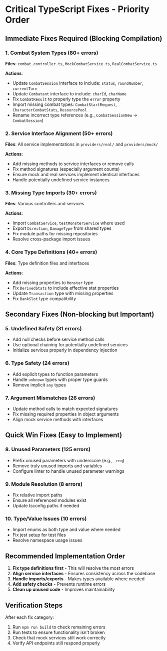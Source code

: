 # Critical TypeScript Fixes - Priority Order

## Immediate Fixes Required (Blocking Compilation)

### 1. Combat System Types (80+ errors)
**Files**: `combat.controller.ts`, `MockCombatService.ts`, `RealCombatService.ts`

**Actions**:
- Update `CombatSession` interface to include: `status`, `roundNumber`, `currentTurn`
- Update `Combatant` interface to include: `charId`, `charName`
- Fix `CombatResult` to properly type the `error` property
- Import missing combat types: `CombatStartRequest`, `CharacterCombatStats`, `ResourcePool`
- Rename incorrect type references (e.g., `CombatSessionNew` → `CombatSession`)

### 2. Service Interface Alignment (50+ errors)
**Files**: All service implementations in `providers/real/` and `providers/mock/`

**Actions**:
- Add missing methods to service interfaces or remove calls
- Fix method signatures (especially argument counts)
- Ensure mock and real services implement identical interfaces
- Handle potentially undefined service instances

### 3. Missing Type Imports (30+ errors)
**Files**: Various controllers and services

**Actions**:
- Import `CombatService`, `testMonsterService` where used
- Export `Direction`, `DamageType` from shared types
- Fix module paths for missing repositories
- Resolve cross-package import issues

### 4. Core Type Definitions (40+ errors)
**Files**: Type definition files and interfaces

**Actions**:
- Add missing properties to `Monster` type
- Fix `DerivedStats` to include effective stat properties
- Update `Transaction` type with missing properties
- Fix `BankSlot` type compatibility

## Secondary Fixes (Non-blocking but Important)

### 5. Undefined Safety (31 errors)
- Add null checks before service method calls
- Use optional chaining for potentially undefined services
- Initialize services properly in dependency injection

### 6. Type Safety (24 errors)
- Add explicit types to function parameters
- Handle `unknown` types with proper type guards
- Remove implicit `any` types

### 7. Argument Mismatches (26 errors)
- Update method calls to match expected signatures
- Fix missing required properties in object arguments
- Align mock service methods with interfaces

## Quick Win Fixes (Easy to Implement)

### 8. Unused Parameters (125 errors)
- Prefix unused parameters with underscore (e.g., `_req`)
- Remove truly unused imports and variables
- Configure linter to handle unused parameter warnings

### 9. Module Resolution (8 errors)
- Fix relative import paths
- Ensure all referenced modules exist
- Update tsconfig paths if needed

### 10. Type/Value Issues (10 errors)
- Import enums as both type and value where needed
- Fix jest setup for test files
- Resolve namespace usage issues

## Recommended Implementation Order

1. **Fix type definitions first** - This will resolve the most errors
2. **Align service interfaces** - Ensures consistency across the codebase
3. **Handle imports/exports** - Makes types available where needed
4. **Add safety checks** - Prevents runtime errors
5. **Clean up unused code** - Improves maintainability

## Verification Steps

After each fix category:
1. Run `npm run build` to check remaining errors
2. Run tests to ensure functionality isn't broken
3. Check that mock services still work correctly
4. Verify API endpoints still respond properly